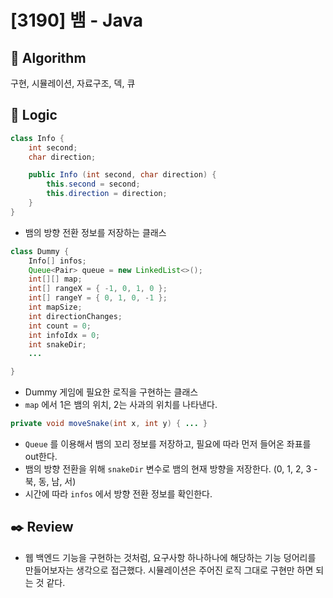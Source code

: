 # [3190] 뱀 - Java

## :pushpin: **Algorithm**

구현, 시뮬레이션, 자료구조, 덱, 큐

## :round_pushpin: **Logic**

```java
class Info {
    int second;
    char direction;

    public Info (int second, char direction) {
        this.second = second;
        this.direction = direction;
    }
}
```

- 뱀의 방향 전환 정보를 저장하는 클래스

```java
class Dummy {
    Info[] infos;
    Queue<Pair> queue = new LinkedList<>();
    int[][] map;
    int[] rangeX = { -1, 0, 1, 0 };
    int[] rangeY = { 0, 1, 0, -1 };
    int mapSize;
    int directionChanges;
    int count = 0;
    int infoIdx = 0;
    int snakeDir;
    ...

}
```

- Dummy 게임에 필요한 로직을 구현하는 클래스
- `map` 에서 1은 뱀의 위치, 2는 사과의 위치를 나타낸다.

```java
private void moveSnake(int x, int y) { ... }
```

- `Queue` 를 이용해서 뱀의 꼬리 정보를 저장하고, 필요에 따라 먼저 들어온 좌표를 out한다.
- 뱀의 방향 전환을 위해 `snakeDir` 변수로 뱀의 현재 방향을 저장한다. (0, 1, 2, 3 - 북, 동, 남, 서)
- 시간에 따라 `infos` 에서 방향 전환 정보를 확인한다.

## :black_nib: **Review**

- 웹 백엔드 기능을 구현하는 것처럼, 요구사항 하나하나에 해당하는 기능 덩어리를 만들어보자는 생각으로 접근했다. 시뮬레이션은 주어진 로직 그대로 구현만 하면 되는 것 같다.
